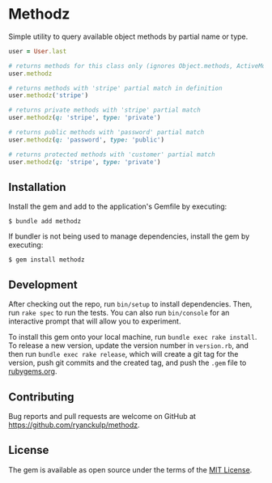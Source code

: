 # Methodz

Simple utility to query available object methods by partial name or type.

```rb
user = User.last

# returns methods for this class only (ignores Object.methods, ActiveModel::Dirty, and attribute getter/setters)
user.methodz

# returns methods with 'stripe' partial match in definition
user.methodz('stripe')

# returns private methods with 'stripe' partial match
user.methodz(q: 'stripe', type: 'private')

# returns public methods with 'password' partial match
user.methodz(q: 'password', type: 'public')

# returns protected methods with 'customer' partial match
user.methodz(q: 'stripe', type: 'private')
```

## Installation

Install the gem and add to the application's Gemfile by executing:

    $ bundle add methodz

If bundler is not being used to manage dependencies, install the gem by executing:

    $ gem install methodz

## Development

After checking out the repo, run `bin/setup` to install dependencies. Then, run `rake spec` to run the tests. You can also run `bin/console` for an interactive prompt that will allow you to experiment.

To install this gem onto your local machine, run `bundle exec rake install`. To release a new version, update the version number in `version.rb`, and then run `bundle exec rake release`, which will create a git tag for the version, push git commits and the created tag, and push the `.gem` file to [rubygems.org](https://rubygems.org).

## Contributing

Bug reports and pull requests are welcome on GitHub at https://github.com/ryanckulp/methodz.

## License

The gem is available as open source under the terms of the [MIT License](https://opensource.org/licenses/MIT).
